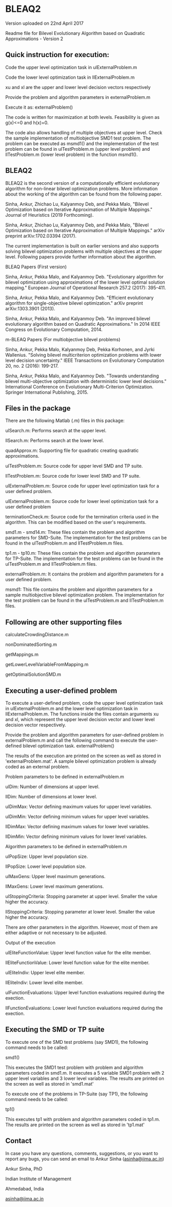 # BLEAQ2
Version uploaded on 22nd April 2017

Readme file for Bilevel Evolutionary Algorithm based on Quadratic Approximations - Version 2


Quick instruction for execution:
------------------------------------------------------------------------
Code the upper level optimization task in ulExternalProblem.m

Code the lower level optimization task in llExternalProblem.m

xu and xl are the upper and lower level decision vectors respectively

Provide the problem and algorithm parameters in externalProblem.m

Execute it as: externalProblem()

The code is written for maximization at both levels. Feasibility is given as g(x)<=0 and h(x)=0.

The code also allows handling of multiple objectives at upper level. Check the sample implementation of multiobjective SMD1 test problem. The problem can be executed as msmd1() and the implementation of the test problem can be found in ulTestProblem.m (upper level problem) and llTestProblem.m (lower level problem) in the function msmd1().


BLEAQ2
------------------------------------------------------------------------
BLEAQ2 is the second version of a computationally efficient evolutionary algorithm for non-linear bilevel optimization problems. More information about the working of the algorithm can be found from the following paper.

Sinha, Ankur, Zhichao Lu, Kalyanmoy Deb, and Pekka Malo, "Bilevel Optimization based on Iterative Approximation of Multiple Mappings." Journal of Heuristics (2019 Forthcoming).

Sinha, Ankur, Zhichao Lu, Kalyanmoy Deb, and Pekka Malo, "Bilevel Optimization based on Iterative Approximation of Multiple Mappings." arXiv preprint arXiv:1702.03394 (2017).

The current implementation is built on earlier versions and also supports solving bilevel optimization problems with multiple objectives at the upper level. Following papers provide further information about the algorithm.

BLEAQ Papers (First version)

Sinha, Ankur, Pekka Malo, and Kalyanmoy Deb. "Evolutionary algorithm for bilevel optimization using approximations of the lower level optimal solution mapping." European Journal of Operational Research 257.2 (2017): 395-411.

Sinha, Ankur, Pekka Malo, and Kalyanmoy Deb. "Efficient evolutionary algorithm for single-objective bilevel optimization." arXiv preprint arXiv:1303.3901 (2013).

Sinha, Ankur, Pekka Malo, and Kalyanmoy Deb. "An improved bilevel evolutionary algorithm based on Quadratic Approximations." In 2014 IEEE Congress on Evolutionary Computation, 2014.

m-BLEAQ Papers (For multiobjective bilevel problems)

Sinha, Ankur, Pekka Malo, Kalyanmoy Deb, Pekka Korhonen, and Jyrki Wallenius. "Solving bilevel multicriterion optimization problems with lower level decision uncertainty." IEEE Transactions on Evolutionary Computation 20, no. 2 (2016): 199-217.

Sinha, Ankur, Pekka Malo, and Kalyanmoy Deb. "Towards understanding bilevel multi-objective optimization with deterministic lower level decisions." International Conference on Evolutionary Multi-Criterion Optimization. Springer International Publishing, 2015.


Files in the package
------------------------------------------------------------------------
There are the following Matlab (.m) files in this package:

ulSearch.m: Performs search at the upper level.

llSearch.m: Performs search at the lower level.

quadApprox.m: Supporting file for quadratic creating quadratic approximations.

ulTestProblem.m: Source code for upper level SMD and TP suite.

llTestProblem.m: Source code for lower level SMD and TP suite.

ulExternalProblem.m: Source code for upper level optimization task for a user defined problem.

ulExternalProblem.m: Source code for lower level optimization task for a user defined problem

terminationCheck.m: Source code for the termination criteria used in the algorithm. This can be modified based on the user's requirements.

smd1.m - smd14.m: These files contain the problem and algorithm parameters for SMD-Suite. The implementation for the test problems can be found in the ulTestProblem.m and llTestProblem.m files.

tp1.m - tp10.m: These files contain the problem and algorithm parameters for TP-Suite. The implementation for the test problems can be found in the ulTestProblem.m and llTestProblem.m files.

externalProblem.m: It contains the problem and algorithm parameters for a user defined problem.

msmd1: This file contains the problem and algorithm parameters for a sample multiobjective bilevel optimization problem. The implementation for the test problem can be found in the ulTestProblem.m and llTestProblem.m files.

Following are other supporting files
------------------------------------------------------------------------
calculateCrowdingDistance.m

nonDominatedSorting.m

getMappings.m

getLowerLevelVariableFromMapping.m

getOptimalSolutionSMD.m


Executing a user-defined problem
------------------------------------------------------------------------
To execute a user-defined problem, code the upper level optimization task in ulExternalProblem.m and the lower level optimization task in llExternalProblem.m. The functions inside the files contain arguments xu and xl, which represent the upper level decision vector and lower level decision vector respectively.

Provide the problem and algorithm parameters for user-defined problem in externalProblem.m and call the following command to execute the user-defined bilevel optimization task.
externalProblem()

The results of the execution are printed on the screen as well as stored in 'externalProblem.mat'. A sample bilevel optimization problem is already coded as an external problem.

Problem parameters to be defined in externalProblem.m

ulDim: Number of dimensions at upper level.

llDim: Number of dimensions at lower level.

ulDimMax: Vector defining maximum values for upper level variables.

ulDimMin: Vector defining minimum values for upper level variables.

llDimMax: Vector defining maximum values for lower level variables.

llDimMin: Vector defining minimum values for lower level variables.

Algorithm parameters to be defined in externalProblem.m

ulPopSize: Upper level population size.

llPopSize: Lower level population size.

ulMaxGens: Upper level maximum generations.

llMaxGens: Lower level maximum generations.

ulStoppingCriteria: Stopping parameter at upper level. Smaller the value higher the accuracy.

llStoppingCriteria: Stopping parameter at lower level. Smaller the value higher the accuracy.

There are other parameters in the algorithm. However, most of them are either adaptive or not necessary to be adjusted.

Output of the execution

ulEliteFunctionValue: Upper level function value for the elite member.

llEliteFunctionValue: Lower level function value for the elite member.

ulEliteIndiv: Upper level elite member.

llEliteIndiv: Lower level elite member.

ulFunctionEvaluations: Upper level function evaluations required during the exection.

llFunctionEvaluations: Lower level function evaluations required during the exection.


Executing the SMD or TP suite
------------------------------------------------------------------------
To execute one of the SMD test problems (say SMD1), the following command needs to be called:

smd1()

This executes the SMD1 test problem with problem and algorithm parameters coded in smd1.m. It executes a 5 variable SMD1 problem with 2 upper level variables and 3 lower level variables. The results are printed on the screen as well as stored in 'smd1.mat'

To execute one of the problems in TP-Suite (say TP1), the following command needs to be called:

tp1()

This executes tp1 with problem and algorithm parameters coded in tp1.m. The results are printed on the screen as well as stored in 'tp1.mat'


Contact
------------------------------------------------------------------------
In case you have any questions, comments, suggestions, or you want to report any bugs, you can send an email to Ankur Sinha (asinha@iima.ac.in)

Ankur Sinha, PhD

Indian Institute of Management

Ahmedabad, India

asinha@iima.ac.in
